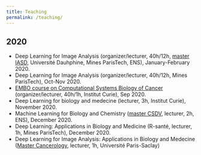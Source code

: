 ```yaml
---
title: Teaching
permalink: /teaching/
---
```


## 2020

- Deep Learning for Image Analysis (organizer/lecturer, 40h/12h, [master IASD](https://www.lamsade.dauphine.fr/wp/iasd/), Université Dauhphine, Mines ParisTech, ENS), January-February 2020.
- Deep Learning for Image Analysis (organizer/lecturer, 40h/12h, Mines ParisTech), Oct-Nov 2020.
- [EMBO course on Computational Systems Biology of Cancer](https://training.institut-curie.org/courses/sysbiocancer2020) (organizer/lecturer, 40h/1h, Institut Curie), Sep 2020.
- Deep Learning for biology and medecine (lecturer, 3h, Institut Curie), November 2020.
- Machine Learning for Biology and Chemistry ([master CSDV](https://www.chimie.ens.fr/formation/parcours-chimie-sdv/), lecturer, 2h, ENS), December 2020.
- Deep Learning: Applications in Biology and Medicine (R-santé, lecturer, 1h, Mines ParisTech), December 2020. 
- Deep Learning for Image Analysis: Applications in Biology and Medecine ([Master Cancerology](https://www.universite-paris-saclay.fr/en/education/master/life-sciences-and-health/m2-cancerology), lecturer, 1h, Université Paris-Saclay)

